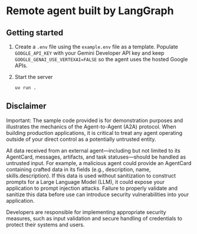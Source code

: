 # Remote agent built by LangGraph

## Getting started

1. Create a `.env` file using the `example.env` file as a template. Populate
   `GOOGLE_API_KEY` with your Gemini Developer API key and keep
   `GOOGLE_GENAI_USE_VERTEXAI=FALSE` so the agent uses the hosted Google APIs.

2. Start the server

    ```bash
    uv run .
    ```

## Disclaimer

Important: The sample code provided is for demonstration purposes and illustrates the mechanics of the Agent-to-Agent (A2A) protocol. When building production applications, it is critical to treat any agent operating outside of your direct control as a potentially untrusted entity.

All data received from an external agent—including but not limited to its AgentCard, messages, artifacts, and task statuses—should be handled as untrusted input. For example, a malicious agent could provide an AgentCard containing crafted data in its fields (e.g., description, name, skills.description). If this data is used without sanitization to construct prompts for a Large Language Model (LLM), it could expose your application to prompt injection attacks.  Failure to properly validate and sanitize this data before use can introduce security vulnerabilities into your application.

Developers are responsible for implementing appropriate security measures, such as input validation and secure handling of credentials to protect their systems and users.
